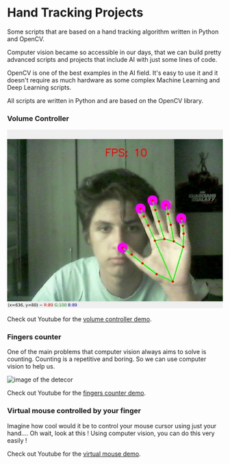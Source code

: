 # Hand Tracking Projects
Some scripts that are based on a hand tracking algorithm written in Python and OpenCV.

Computer vision became so accessible in our days, that we can build pretty advanced scripts and projects that include AI with just some lines of code.

OpenCV is one of the best examples in the AI field. It's easy to use it and it doesn't require as much hardware as some complex Machine Learning and Deep Learning scripts. 

All scripts are written in Python and are based on the OpenCV library.

### Volume Controller
![image of the detector](photos/image1.png)

Check out Youtube for the [volume controller demo](https://youtu.be/eA_BkTWLtB0).


### Fingers counter
One of the main problems that computer vision always aims to solve is counting. Counting is a repetitive and boring. So we can use computer vision to help us.



![image of the detecor]()

Check out Youtube for the [fingers counter demo](https://youtu.be/ckP1272w99k).

### Virtual mouse controlled by your finger
Imagine how cool would it be to control your mouse cursor using just your hand....
Oh wait, look at this ! Using computer vision, you can do this very easily ! 

Check out Youtube for the [virtual mouse demo](https://youtu.be/eA_BkTWLtB0).


 
